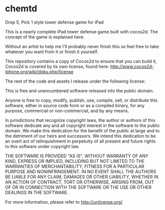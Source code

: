 chemtd
======

Drop 5, Pick 1 style tower defense game for iPad

This is a nearly complete iPad tower defense game built with cocos2d.  The concept of the game is explained here:



Without an artist to help me I'll probably never finish this so feel free to take whatever you want from it or finish it yourself.

This repository contains a copy of Cocos2d to ensure that you can build it, Cocos2d is covered by its own license, found here: http://www.cocos2d-iphone.org/wiki/doku.php/license

The rest of the code and assets I release under the following license:

This is free and unencumbered software released into the public domain.

Anyone is free to copy, modify, publish, use, compile, sell, or distribute this software, either in source code form or as a compiled binary, for any purpose, commercial or non-commercial, and by any means.

In jurisdictions that recognize copyright laws, the author or authors of this software dedicate any and all copyright interest in the software to the public domain. We make this dedication for the benefit of the public at large and to the detriment of our heirs and successors. We intend this dedication to be an overt act of relinquishment in perpetuity of all present and future rights to this software under copyright law.

THE SOFTWARE IS PROVIDED "AS IS", WITHOUT WARRANTY OF ANY KIND, EXPRESS OR IMPLIED, INCLUDING BUT NOT LIMITED TO THE WARRANTIES OF MERCHANTABILITY, FITNESS FOR A PARTICULAR PURPOSE AND NONINFRINGEMENT. IN NO EVENT SHALL THE AUTHORS BE LIABLE FOR ANY CLAIM, DAMAGES OR OTHER LIABILITY, WHETHER IN AN ACTION OF CONTRACT, TORT OR OTHERWISE, ARISING FROM, OUT OF OR IN CONNECTION WITH THE SOFTWARE OR THE USE OR OTHER DEALINGS IN THE SOFTWARE.

For more information, please refer to http://unlicense.org/
